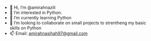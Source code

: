 - 👋 Hi, I’m @amirahnazili
- 👀 I’m interested in Python.
- 🌱 I’m currently learning Python
- 💞️ I’m looking to collaborate on small projects to strentheng my basic skills on Python
- 📫 Email: amirahnasihah97@gmail.com

<!---
amirahnazili/amirahnazili is a ✨ special ✨ repository because its `README.md` (this file) appears on your GitHub profile.
You can click the Preview link to take a look at your changes.
--->
